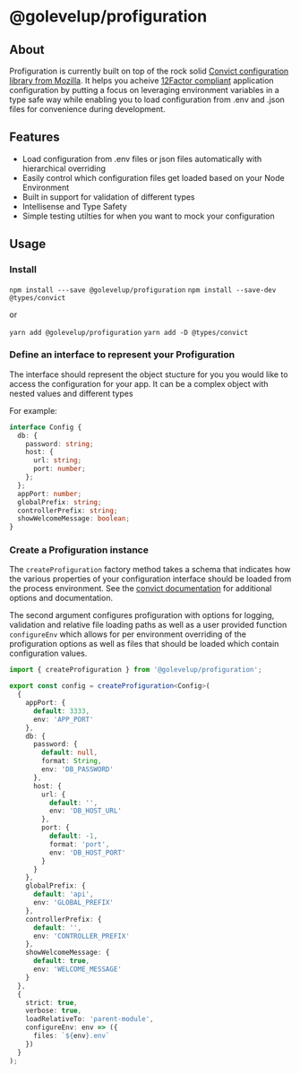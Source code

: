 # @golevelup/profiguration

## About

Profiguration is currently built on top of the rock solid [Convict configuration library from Mozilla](https://github.com/mozilla/node-convict). It helps you acheive [12Factor compliant](https://12factor.net/config) application configuration by putting a focus on leveraging environment variables in a type safe way while enabling you to load configuration from .env and .json files for convenience during development.

## Features

- Load configuration from .env files or json files automatically with hierarchical overriding
- Easily control which configuration files get loaded based on your Node Environment
- Built in support for validation of different types
- Intellisense and Type Safety
- Simple testing utilties for when you want to mock your configuration

## Usage

### Install

`npm install ---save @golevelup/profiguration`
`npm install --save-dev @types/convict`

or

`yarn add @golevelup/profiguration`
`yarn add -D @types/convict`

### Define an interface to represent your Profiguration

The interface should represent the object stucture for you you would like to access the configuration for your app. It can be a complex object with nested values and different types

For example:

```typescript
interface Config {
  db: {
    password: string;
    host: {
      url: string;
      port: number;
    };
  };
  appPort: number;
  globalPrefix: string;
  controllerPrefix: string;
  showWelcomeMessage: boolean;
}
```

### Create a Profiguration instance

The `createProfiguration` factory method takes a schema that indicates how the various properties of your configuration interface should be loaded from the process environment. See the [convict documentation](https://github.com/mozilla/node-convict/tree/master/packages/convict) for additional options and documentation.

The second argument configures profiguration with options for logging, validation and relative file loading paths as well as a user provided function `configureEnv` which allows for per environment overriding of the profiguration options as well as files that should be loaded which contain configuration values.

```typescript
import { createProfiguration } from '@golevelup/profiguration';

export const config = createProfiguration<Config>(
  {
    appPort: {
      default: 3333,
      env: 'APP_PORT'
    },
    db: {
      password: {
        default: null,
        format: String,
        env: 'DB_PASSWORD'
      },
      host: {
        url: {
          default: '',
          env: 'DB_HOST_URL'
        },
        port: {
          default: -1,
          format: 'port',
          env: 'DB_HOST_PORT'
        }
      }
    },
    globalPrefix: {
      default: 'api',
      env: 'GLOBAL_PREFIX'
    },
    controllerPrefix: {
      default: '',
      env: 'CONTROLLER_PREFIX'
    },
    showWelcomeMessage: {
      default: true,
      env: 'WELCOME_MESSAGE'
    }
  },
  {
    strict: true,
    verbose: true,
    loadRelativeTo: 'parent-module',
    configureEnv: env => ({
      files: `${env}.env`
    })
  }
);
```
